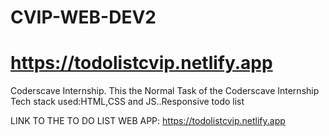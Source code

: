 # CVIP-WEB-DEV2
# https://todolistcvip.netlify.app
Coderscave Internship. 
This the Normal Task of the Coderscave Internship
Tech stack used:HTML,CSS and JS..Responsive todo list

LINK TO THE TO DO LIST WEB APP: https://todolistcvip.netlify.app

